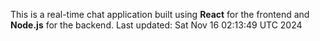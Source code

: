 This is a real-time chat application built using **React** for the frontend and **Node.js** for the backend.
Last updated: Sat Nov 16 02:13:49 UTC 2024
